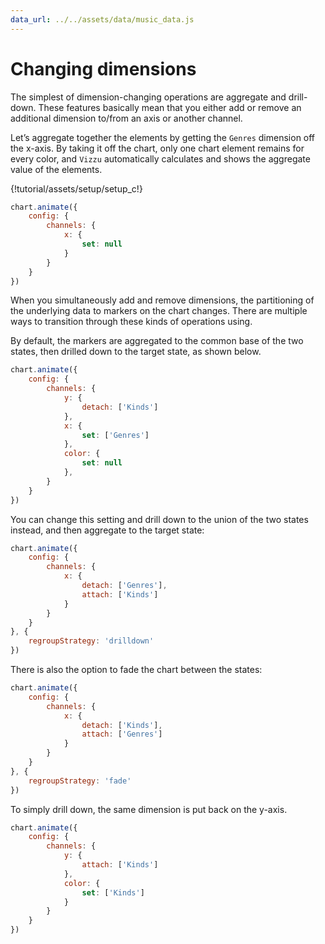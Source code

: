 ```yaml
---
data_url: ../../assets/data/music_data.js
---
```


# Changing dimensions

The simplest of dimension-changing operations are aggregate and drill-down.
These features basically mean that you either add or remove an additional
dimension to/from an axis or another channel.

Let’s aggregate together the elements by getting the `Genres` dimension off the
x-axis. By taking it off the chart, only one chart element remains for every
color, and `Vizzu` automatically calculates and shows the aggregate value of the
elements.

<div id="tutorial_01"></div>

{!tutorial/assets/setup/setup_c!}

```javascript
chart.animate({
    config: {
        channels: {
            x: {
                set: null
            }
        }
    }
})
```

When you simultaneously add and remove dimensions, the partitioning of the
underlying data to markers on the chart changes. There are multiple ways to
transition through these kinds of operations using.

By default, the markers are aggregated to the common base of the two states,
then drilled down to the target state, as shown below.

<div id="tutorial_02"></div>

```javascript
chart.animate({
    config: {
        channels: {
            y: {
                detach: ['Kinds']
            },
            x: {
                set: ['Genres']
            },
            color: {
                set: null
            },
        }
    }
})
```

You can change this setting and drill down to the union of the two states
instead, and then aggregate to the target state:

<div id="tutorial_03"></div>

```javascript
chart.animate({
    config: {
        channels: {
            x: {
                detach: ['Genres'],
                attach: ['Kinds']
            }
        }
    }
}, {
    regroupStrategy: 'drilldown'
})
```

There is also the option to fade the chart between the states:

<div id="tutorial_04"></div>

```javascript
chart.animate({
    config: {
        channels: {
            x: {
                detach: ['Kinds'],
                attach: ['Genres']
            }
        }
    }
}, {
    regroupStrategy: 'fade'
})
```

To simply drill down, the same dimension is put back on the y-axis.

<div id="tutorial_05"></div>

```javascript
chart.animate({
    config: {
        channels: {
            y: {
                attach: ['Kinds']
            },
            color: {
                set: ['Kinds']
            }
        }
    }
})
```

<script src="../changing_dimensions.js"></script>
